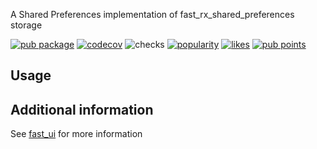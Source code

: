 A Shared Preferences implementation of fast_rx_shared_preferences storage

[![pub package](https://img.shields.io/pub/v/fast_rx_shared_preferences.svg?label=fast_rx_shared_preferences)](https://pub.dev/packages/fast_rx_shared_preferences)
[![codecov](https://codecov.io/gh/Rexios80/fast_ui/branch/master/graph/badge.svg?flag=fast_rx_shared_preferences)](https://codecov.io/gh/Rexios80/fast_ui)
![checks](https://img.shields.io/github/checks-status/Rexios80/fast_ui/master)
[![popularity](https://badges.bar/fast_rx_shared_preferences/popularity)](https://pub.dev/packages/fast_rx_shared_preferences/score)
[![likes](https://badges.bar/fast_rx_shared_preferences/likes)](https://pub.dev/packages/fast_rx_shared_preferences/score)
[![pub points](https://badges.bar/fast_rx_shared_preferences/pub%20points)](https://pub.dev/packages/fast_rx_shared_preferences/score)

## Usage
<!-- TODO -->

## Additional information
See [fast_ui](https://pub.dev/packages/fast_ui) for more information